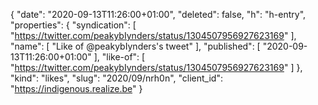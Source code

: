 {
  "date": "2020-09-13T11:26:00+01:00",
  "deleted": false,
  "h": "h-entry",
  "properties": {
    "syndication": [
      "https://twitter.com/peakybIynders/status/1304507956927623169"
    ],
    "name": [
      "Like of @peakybIynders's tweet"
    ],
    "published": [
      "2020-09-13T11:26:00+01:00"
    ],
    "like-of": [
      "https://twitter.com/peakybIynders/status/1304507956927623169"
    ]
  },
  "kind": "likes",
  "slug": "2020/09/nrh0n",
  "client_id": "https://indigenous.realize.be"
}
